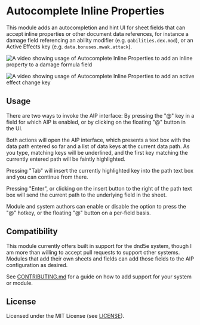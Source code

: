 # Autocomplete Inline Properties

This module adds an autocompletion and hint UI for sheet fields that can accept inline properties or other document data references,
for instance a damage field referencing an ability modifier (e.g. `@abilities.dex.mod`),
or an Active Effects key (e.g. `data.bonuses.mwak.attack`).

![A video showing usage of Autocomplete Inline Properties to add an inline property to a damage formula field](https://f002.backblazeb2.com/file/cws-images/FVTT-AIP/autocomplete-inline-properties-damage-roll.gif)

![A video showing usage of Autocomplete Inline Properties to add an active effect change key](https://f002.backblazeb2.com/file/cws-images/FVTT-AIP/autocomplete-inline-properties-active-effect.gif)

## Usage

There are two ways to invoke the AIP interface:
By pressing the "@" key in a field for which AIP is enabled, or by clicking on the floating "@" button in the UI.

Both actions will open the AIP interface, which presents a text box with the data path entered so far and a list of data keys at the current data path.
As you type, matching keys will be underlined, and the first key matching the currently entered path will be faintly highlighted.

Pressing "Tab" will insert the currently highlighted key into the path text box and you can continue from there.

Pressing "Enter", or clicking on the insert button to the right of the path text box will send the current path to the underlying field in the sheet.

Module and system authors can enable or disable the option to press the "@" hotkey, or the floating "@" button on a per-field basis.

## Compatibility

This module currently offers built in support for the dnd5e system, though I am more than willing to accept pull requests to support other systems.
Modules that add their own sheets and fields can add those fields to the AIP configuration as desired.

See [CONTRIBUTING.md](CONTRIBUTING.md) for a guide on how to add support for your system or module.

## License

Licensed under the MIT License (see [LICENSE](LICENSE)).
